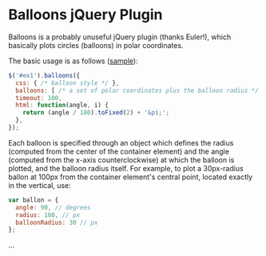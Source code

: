 # Balloons jQuery Plugin

Balloons is a probably unuseful jQuery plugin (thanks Euler!), which basically plots circles (balloons) in polar coordinates.

The basic usage is as follows ([sample](http://lechecacharro.github.com/Balloons "Sample")):

```javascript
$('#ex1').balloons({
  css: { /* balloon style */ },
  balloons: [ /* a set of polar coordinates plus the balloon radius */ ],
  timeout: 100,
  html: function(angle, i) {
    return (angle / 180).toFixed(2) + '&pi;';
  },
});
```

Each balloon is specified through an object which defines the radius (computed from the center of the container element) and the angle (computed from the x-axis counterclockwise) at which the balloon is plotted, and the balloon radius itself. For example, to plot a 30px-radius ballon at 100px from the container element's central point, located exactly in the vertical, use:

```javascript
var ballon = {
  angle: 90, // degrees
  radius: 100, // px
  balloonRadius: 30 // px
};
```

...